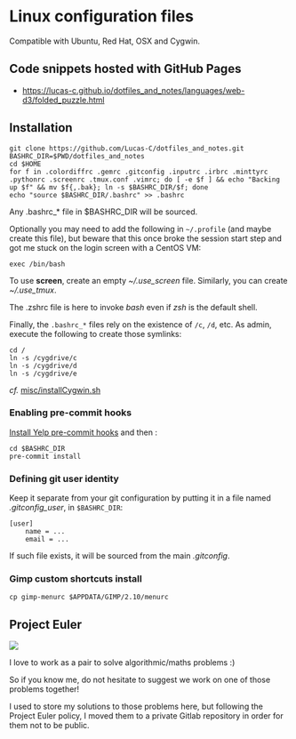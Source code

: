 Linux configuration files
=========================

Compatible with Ubuntu, Red Hat, OSX and Cygwin.


## Code snippets hosted with GitHub Pages

- https://lucas-c.github.io/dotfiles_and_notes/languages/web-d3/folded_puzzle.html


## Installation

    git clone https://github.com/Lucas-C/dotfiles_and_notes.git
    BASHRC_DIR=$PWD/dotfiles_and_notes
    cd $HOME
    for f in .colordiffrc .gemrc .gitconfig .inputrc .irbrc .minttyrc .pythonrc .screenrc .tmux.conf .vimrc; do [ -e $f ] && echo "Backing up $f" && mv $f{,.bak}; ln -s $BASHRC_DIR/$f; done
    echo "source $BASHRC_DIR/.bashrc" >> .bashrc

Any .bashrc_* file in $BASHRC_DIR will be sourced.

Optionally you may need to add the following in `~/.profile` (and maybe create this file),
but beware that this once broke the session start step and got me stuck on the login screen with a CentOS VM:

    exec /bin/bash

To use **screen**, create an empty *~/.use_screen* file. Similarly, you can create *~/.use_tmux*.

The .zshrc file is here to invoke _bash_ even if _zsh_ is the default shell.

Finally, the `.bashrc_*` files rely on the existence of `/c`, `/d`, etc.
As admin, execute the following to create those symlinks:

    cd /
    ln -s /cygdrive/c
    ln -s /cygdrive/d
    ln -s /cygdrive/e

_cf._ [misc/installCygwin.sh](misc/installCygwin.sh)

### Enabling pre-commit hooks

[Install Yelp pre-commit hooks](http://pre-commit.com/#install) and then :

    cd $BASHRC_DIR
    pre-commit install

### Defining git user identity

Keep it separate from your git configuration by putting it in a file named _.gitconfig_user_, in `$BASHRC_DIR`:

    [user]
        name = ...
        email = ...

If such file exists, it will be sourced from the main _.gitconfig_.

<!--
#### ToDo ####

Move all .* files in a subdir
and use stow: http://sametmax.com/regrouper-ses-fichiers-de-settings-avec-stow/
or https://github.com/deadc0de6/dotdrop
-->

### Gimp custom shortcuts install

    cp gimp-menurc $APPDATA/GIMP/2.10/menurc

## Project Euler

[![](https://projecteuler.net/profile/Lucas-C.png)](https://projecteuler.net)

I love to work as a pair to solve algorithmic/maths problems :)

So if you know me, do not hesitate to suggest we work on one of those problems together!

I used to store my solutions to those problems here, but following the Project Euler policy,
I moved them to a private Gitlab repository in order for them not to be public.

<!-- Idea: include copy of https://projecteuler.net/progress here ? -->
